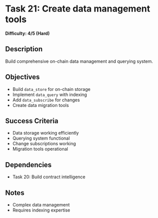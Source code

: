 # Task 21: Create data management tools
**Difficulty: 4/5 (Hard)**

## Description
Build comprehensive on-chain data management and querying system.

## Objectives
- Build `data_store` for on-chain storage
- Implement `data_query` with indexing
- Add `data_subscribe` for changes
- Create data migration tools

## Success Criteria
- Data storage working efficiently
- Querying system functional
- Change subscriptions working
- Migration tools operational

## Dependencies
- Task 20: Build contract intelligence

## Notes
- Complex data management
- Requires indexing expertise 